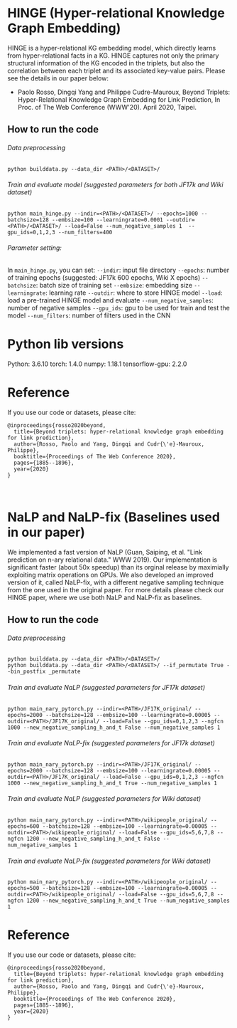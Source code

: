 # HINGE (Hyper-relational Knowledge Graph Embedding)

HINGE is a hyper-relational KG embedding model, which directly learns from hyper-relational facts in a KG. HINGE captures not only the primary structural information of the KG encoded in the triplets, but also the correlation between each triplet and its associated key-value pairs. Please see the details in our paper below:
- Paolo Rosso, Dingqi Yang and Philippe Cudre-Mauroux, Beyond Triplets: Hyper-Relational Knowledge Graph Embedding for Link Prediction, In Proc. of The Web  Conference (WWW'20). April 2020, Taipei.
​
## How to run the code
###### Data preprocessing
```
python builddata.py --data_dir <PATH>/<DATASET>/
```
###### Train and evaluate model (suggested parameters for both JF17k and Wiki dataset)
```
python main_hinge.py --indir=<PATH>/<DATASET>/ --epochs=1000 --batchsize=128 --embsize=100 --learningrate=0.0001 --outdir=<PATH>/<DATASET>/ --load=False --num_negative_samples 1  --gpu_ids=0,1,2,3 --num_filters=400
```

###### Parameter setting:
In `main_hinge.py`, you can set:
`--indir`: input file directory
`--epochs`: number of training epochs (suggested: JF17k 600 epochs, Wiki X epochs)
`--batchsize`: batch size of training set
`--embsize`: embedding size
`--learningrate`: learning rate
`--outdir`: where to store HINGE model
`--load`: load a pre-trained HINGE model and evaluate
`--num_negative_samples`: number of negative samples
`--gpu_ids`: gpu to be used for train and test the model
`--num_filters`: number of filters used in the CNN
​
# Python lib versions
Python: 3.6.10
torch: 1.4.0
numpy: 1.18.1
tensorflow-gpu: 2.2.0
​
# Reference
If you use our code or datasets, please cite:
```
@inproceedings{rosso2020beyond,
  title={Beyond triplets: hyper-relational knowledge graph embedding for link prediction},
  author={Rosso, Paolo and Yang, Dingqi and Cudr{\'e}-Mauroux, Philippe},
  booktitle={Proceedings of The Web Conference 2020},
  pages={1885--1896},
  year={2020}
}
```
​
​
# NaLP and NaLP-fix (Baselines used in our paper)
We implemented a fast version of NaLP (Guan, Saiping, et al. "Link prediction on n-ary relational data." WWW 2019). Our implementation is significant faster (about 50x speedup) than its orginal release by maximially exploiting matrix operations on GPUs. We also developed an improved version of it, called NaLP-fix, with a different negative sampling technique from the one used in the original paper. For more details please check our HINGE paper, where we use both NaLP and NaLP-fix as baselines.

## How to run the code
###### Data preprocessing
```
python builddata.py --data_dir <PATH>/<DATASET>/
python builddata.py --data_dir <PATH>/<DATASET>/ --if_permutate True --bin_postfix _permutate
```
###### Train and evaluate NaLP (suggested parameters for JF17k dataset)
```
python main_nary_pytorch.py --indir=<PATH>/JF17K_original/ --epochs=2000 --batchsize=128 --embsize=100 --learningrate=0.00005 --outdir=<PATH>/JF17K_original/ --load=False --gpu_ids=0,1,2,3 --ngfcn 1000 --new_negative_sampling_h_and_t False --num_negative_samples 1
```
###### Train and evaluate NaLP-fix (suggested parameters for JF17k dataset)
```
python main_nary_pytorch.py --indir=<PATH>/JF17K_original/ --epochs=2000 --batchsize=128 --embsize=100 --learningrate=0.00005 --outdir=<PATH>/JF17K_original/ --load=False --gpu_ids=0,1,2,3 --ngfcn 1000 --new_negative_sampling_h_and_t True --num_negative_samples 1
```
###### Train and evaluate NaLP (suggested parameters for Wiki dataset)
```
python main_nary_pytorch.py --indir=<PATH>/wikipeople_original/ --epochs=600 --batchsize=128 --embsize=100 --learningrate=0.00005 --outdir=<PATH>/wikipeople_original/ --load=False --gpu_ids=5,6,7,8 --ngfcn 1200 --new_negative_sampling_h_and_t False --num_negative_samples 1
```
###### Train and evaluate NaLP-fix (suggested parameters for Wiki dataset)
```
python main_nary_pytorch.py --indir=<PATH>/wikipeople_original/ --epochs=500 --batchsize=128 --embsize=100 --learningrate=0.00005 --outdir=<PATH>/wikipeople_original/ --load=False --gpu_ids=5,6,7,8 --ngfcn 1200 --new_negative_sampling_h_and_t True --num_negative_samples 1
```


# Reference
If you use our code or datasets, please cite:
```
@inproceedings{rosso2020beyond,
  title={Beyond triplets: hyper-relational knowledge graph embedding for link prediction},
  author={Rosso, Paolo and Yang, Dingqi and Cudr{\'e}-Mauroux, Philippe},
  booktitle={Proceedings of The Web Conference 2020},
  pages={1885--1896},
  year={2020}
}
```
